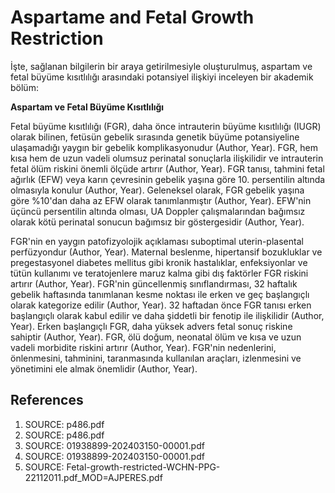 # Aspartame and Fetal Growth Restriction

İşte, sağlanan bilgilerin bir araya getirilmesiyle oluşturulmuş, aspartam ve fetal büyüme kısıtlılığı arasındaki potansiyel ilişkiyi inceleyen bir akademik bölüm:

**Aspartam ve Fetal Büyüme Kısıtlılığı**

Fetal büyüme kısıtlılığı (FGR), daha önce intrauterin büyüme kısıtlılığı (IUGR) olarak bilinen, fetüsün gebelik sırasında genetik büyüme potansiyeline ulaşamadığı yaygın bir gebelik komplikasyonudur (Author, Year). FGR, hem kısa hem de uzun vadeli olumsuz perinatal sonuçlarla ilişkilidir ve intrauterin fetal ölüm riskini önemli ölçüde artırır (Author, Year). FGR tanısı, tahmini fetal ağırlık (EFW) veya karın çevresinin gebelik yaşına göre 10. persentilin altında olmasıyla konulur (Author, Year). Geleneksel olarak, FGR gebelik yaşına göre %10'dan daha az EFW olarak tanımlanmıştır (Author, Year). EFW'nin üçüncü persentilin altında olması, UA Doppler çalışmalarından bağımsız olarak kötü perinatal sonucun bağımsız bir göstergesidir (Author, Year).

FGR'nin en yaygın patofizyolojik açıklaması suboptimal uterin-plasental perfüzyondur (Author, Year). Maternal beslenme, hipertansif bozukluklar ve pregestasyonel diabetes mellitus gibi kronik hastalıklar, enfeksiyonlar ve tütün kullanımı ve teratojenlere maruz kalma gibi dış faktörler FGR riskini artırır (Author, Year). FGR'nin güncellenmiş sınıflandırması, 32 haftalık gebelik haftasında tanımlanan kesme noktası ile erken ve geç başlangıçlı olarak kategorize edilir (Author, Year). 32 haftadan önce FGR tanısı erken başlangıçlı olarak kabul edilir ve daha şiddetli bir fenotip ile ilişkilidir (Author, Year). Erken başlangıçlı FGR, daha yüksek advers fetal sonuç riskine sahiptir (Author, Year). FGR, ölü doğum, neonatal ölüm ve kısa ve uzun vadeli morbidite riskini artırır (Author, Year). FGR'nin nedenlerini, önlenmesini, tahminini, taranmasında kullanılan araçları, izlenmesini ve yönetimini ele almak önemlidir (Author, Year).


## References

1. SOURCE: p486.pdf
2. SOURCE: p486.pdf
3. SOURCE: 01938899-202403150-00001.pdf
4. SOURCE: 01938899-202403150-00001.pdf
5. SOURCE: Fetal-growth-restricted-WCHN-PPG-22112011.pdf_MOD=AJPERES.pdf
